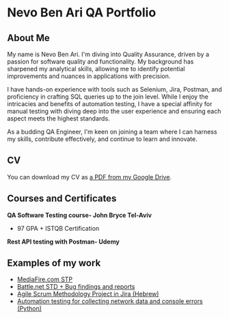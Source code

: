 # Nevo Ben Ari QA Portfolio

## About Me
My name is Nevo Ben Ari. I'm diving into Quality Assurance, driven by a passion for software quality and functionality. My background has sharpened my analytical skills, allowing me to identify potential improvements and nuances in applications with precision.

I have hands-on experience with tools such as Selenium, Jira, Postman, and proficiency in crafting SQL queries up to the join level. While I enjoy the intricacies and benefits of automation testing, I have a special affinity for manual testing with diving deep into the user experience and ensuring each aspect meets the highest standards.

As a budding QA Engineer, I'm keen on joining a team where I can harness my skills, contribute effectively, and continue to learn and innovate.

## CV
You can download my CV as [a PDF from my Google Drive](https://drive.google.com/file/d/1eyUaYx87hU8rW1HgWWkV746D1jPOrDKY/view?usp=sharing).

## Courses and Certificates
__QA Software Testing course- John Bryce Tel-Aviv__
  * 97 GPA + ISTQB Certification

__Rest API testing with Postman- Udemy__

## Examples of my work
  * [MediaFire.com STP](https://docs.google.com/document/d/1895EykGNJpiZ_cfxjY-CJaWl8fmCBcCB/edit?usp=sharing&ouid=108068656386666679142&rtpof=true&sd=true)
  * [Battle.net STD + Bug findings and reports](https://docs.google.com/spreadsheets/d/1guY7L6Bti6GlAzSTzOd5LJK8ej9xpapU/edit?usp=sharing&ouid=108068656386666679142&rtpof=true&sd=true)
  * [Agile Scrum Methodology Project in Jira (Hebrew)](https://nevobenari.atlassian.net/jira/software/c/projects/NS/boards/2/timeline?shared=&atlOrigin=eyJpIjoiMzU2MDM3NzZiMzdhNDFkMGExZjVjOTg4Njk0Y2M4MDciLCJwIjoiaiJ9)
  * [Automation testing for collecting network data and console errors (Python)](https://github.com/NevoBenAriQA/QA-Portfolio/blob/main/mediaFireNetWorkData.py)
